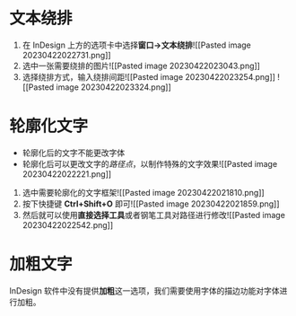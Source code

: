 # 文本绕排
1. 在 InDesign 上方的选项卡中选择**窗口->文本绕排**![[Pasted image 20230422022731.png]]
2. 选中一张需要绕排的图片![[Pasted image 20230422023043.png]]
3. 选择绕排方式，输入绕排间距![[Pasted image 20230422023254.png]] ![[Pasted image 20230422023324.png]]
# 轮廓化文字
- 轮廓化后的文字不能更改字体
- 轮廓化后可以更改文字的*路径点*，以制作特殊的文字效果![[Pasted image 20230422022221.png]]
1. 选中需要轮廓化的文字框架![[Pasted image 20230422021810.png]]
2. 按下快捷键 **Ctrl+Shift+O** 即可![[Pasted image 20230422021859.png]]
3. 然后就可以使用**直接选择工具**或者钢笔工具对路径进行修改![[Pasted image 20230422022542.png]]

# 加粗文字
InDesign 软件中没有提供**加粗**这一选项，我们需要使用字体的描边功能对字体进行加粗。
